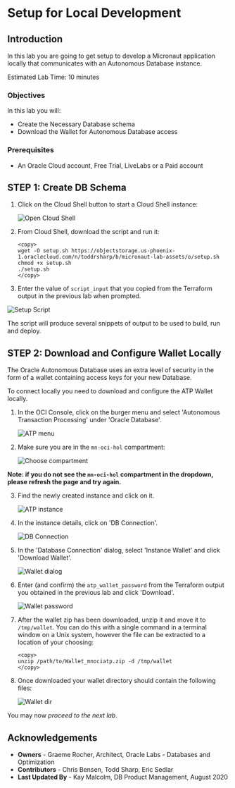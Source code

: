 # Setup for Local Development

## Introduction
In this lab you are going to get setup to develop a Micronaut application locally that communicates with an Autonomous Database instance.

Estimated Lab Time: 10 minutes

### Objectives

In this lab you will:
* Create the Necessary Database schema
* Download the Wallet for Autonomous Database access

### Prerequisites
- An Oracle Cloud account, Free Trial, LiveLabs or a Paid account

## **STEP 1**: Create DB Schema

1. Click on the Cloud Shell button to start a Cloud Shell instance:

   ![Open Cloud Shell](images/cloudshell.png)

2. From Cloud Shell, download the script and run it:

    ```
    <copy>
    wget -O setup.sh https://objectstorage.us-phoenix-1.oraclecloud.com/n/toddrsharp/b/micronaut-lab-assets/o/setup.sh
    chmod +x setup.sh
    ./setup.sh
    </copy>
    ```
3. Enter the value of `script_input` that you copied from the Terraform output in the previous lab when prompted.

![Setup Script](images/setup_input.png)

The script will produce several snippets of output to be used to build, run and deploy.

## **STEP 2**: Download and Configure Wallet Locally

The Oracle Autonomous Database uses an extra level of security in the form of a wallet containing access keys for your new Database.

To connect locally you need to download and configure the ATP Wallet locally.

1. In the OCI Console, click on the burger menu and select 'Autonomous Transaction Processing' under 'Oracle Database'.

    ![ATP menu](images/atp-menu.png)

2. Make sure you are in the `mn-oci-hol` compartment:

   ![Choose compartment](images/choose-compartment.png)

**Note: if you do not see the `mn-oci-hol` compartment in the dropdown, please refresh the page and try again.**

3. Find the newly created instance and click on it.

    ![ATP instance](images/atp-instance-list.png)

4. In the instance details, click on 'DB Connection'.

    ![DB Connection](images/db-connection-btn.png)

5. In the 'Database Connection' dialog, select 'Instance Wallet' and click 'Download Wallet'.

    ![Wallet dialog](images/wallet-dialog.png)

6. Enter (and confirm) the `atp_wallet_password` from the Terraform output you obtained in the previous lab and click 'Download'.

    ![Wallet password](images/wallet-password.png)

7. After the wallet zip has been downloaded, unzip it and move it to `/tmp/wallet`. You can do this with a single command in a terminal window on a Unix system, however the file can be extracted to a location of your choosing:

    ```
    <copy>
    unzip /path/to/Wallet_mnociatp.zip -d /tmp/wallet
    </copy>
    ```

8. Once downloaded your wallet directory should contain the following files:

   ![Wallet dir](images/tmp-wallet-dir.png)


You may now *proceed to the next lab*.

## Acknowledgements
- **Owners** - Graeme Rocher, Architect, Oracle Labs - Databases and Optimization
- **Contributors** - Chris Bensen, Todd Sharp, Eric Sedlar
- **Last Updated By** - Kay Malcolm, DB Product Management, August 2020

